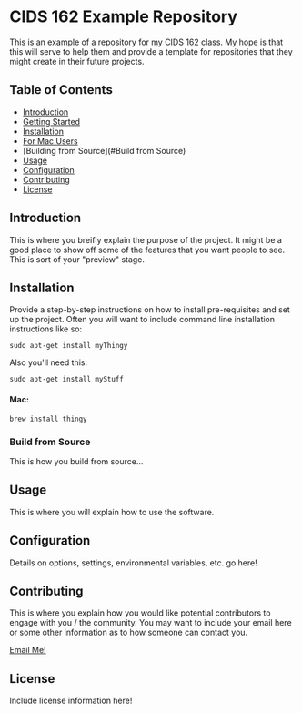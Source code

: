 # CIDS 162 Example Repository
This is an example of a repository for my CIDS 162 class.
My hope is that this will serve to help them and provide a 
template for repositories that they might create in their
future projects.

## Table of Contents
- [Introduction](#introduction)
- [Getting Started](#getting-started)
- [Installation](#installation)
- [For Mac Users](#Mac)
- [Building from Source](#Build from Source)
- [Usage](#usage)
- [Configuration](#configuration)
- [Contributing](#contributing)
- [License](#license)

## Introduction
This is where you breifly explain the purpose of the project. It might be a good place to show off some of the features that you want people to see. This is sort of your "preview" stage.

## Installation
Provide a step-by-step instructions on how to install pre-requisites and set up the project. Often you will want to include command line installation instructions like so:

```
sudo apt-get install myThingy
```

Also you'll need this:

```
sudo apt-get install myStuff
```

#### Mac:

```
brew install thingy
```
### Build from Source

This is how you build from source...

## Usage
This is where you will explain how to use the software.

## Configuration
Details on options, settings, environmental variables, etc. go here!

## Contributing
This is where you explain how you would like potential contributors to engage with you / the community. You may want to include your email here or some other information as to how someone can contact you. 

[Email Me!](mailto:dev@project.com)

## License
Include license information here!

 
